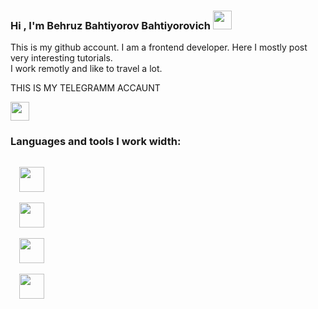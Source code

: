 ### Hi , I'm Behruz Bahtiyorov Bahtiyorovich <img src="https://media.giphy.com/media/hvRJCLFzcasrR4ia7z/giphy.gif" width="30px" height="30px"/>

This is my github account. I am a frontend developer. Here I mostly post very interesting tutorials. <br/>
I work remotly and like to travel a lot.

<div>
  <div class="telgram-link">
    <p>THIS IS MY TELEGRAMM ACCAUNT</p>
      <a href="https://t.me/MusLim_4727">
      <img src="https://papik.pro/uploads/posts/2022-01/1643603259_12-papik-pro-p-logotip-telegram-12.png" width="30px"/>
      </a>
  </div>
</div>

### Languages and tools I work width:

<code>
  <img src="https://skillup.mk/assets/img/javascript-logo.png" width="40px"/>
</code>
<code>
  <img src="https://dwglogo.com/wp-content/uploads/2017/09/1460px-React_logo.png" width="40px"/>
</code>
<code>
  <img src="https://skillup.mk/assets/img/javascript-logo.png" width="40px"/>
</code>
<code>
  <img src="https://skillup.mk/assets/img/javascript-logo.png" width="40px"/>
</code>



